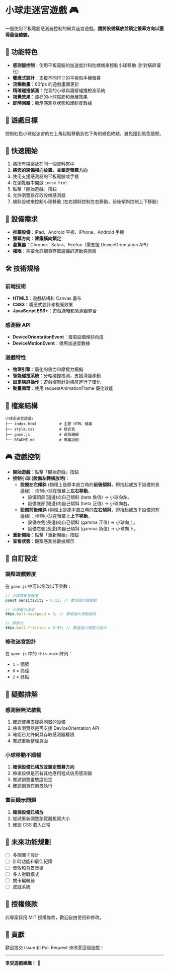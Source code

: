 # 小球走迷宮遊戲 🎮

一個使用平板電腦感測器控制的網頁迷宮遊戲。**請將設備橫放並鎖定螢幕方向以獲得最佳體驗。**

## 🌟 功能特色

- **感測器控制**：使用平板電腦的加速度計和陀螺儀來控制小球移動 (針對橫屏優化)
- **響應式設計**：支援不同尺寸的平板和手機螢幕
- **流暢動畫**：60fps 的遊戲畫面更新
- **精確碰撞偵測**：完善的小球與牆壁碰撞檢測系統
- **視覺效果**：漂亮的小球陰影和漸層效果
- **即時回饋**：顯示感測器狀態和傾斜度數據

## 🎯 遊戲目標

控制紅色小球從迷宮的左上角起點移動到右下角的綠色終點，避免撞到黑色牆壁。

## 🚀 快速開始

1. 將所有檔案放在同一個資料夾中
2. **將您的設備橫向放置，並鎖定螢幕方向**
3. 使用支援感測器的平板電腦或手機
4. 在瀏覽器中開啟 `index.html`
5. 點擊「開始遊戲」按鈕
6. 允許瀏覽器存取設備感測器
7. 傾斜設備來控制小球移動 (左右傾斜控制左右移動，前後傾斜控制上下移動)

## 📱 設備需求

- **推薦設備**：iPad、Android 平板、iPhone、Android 手機
- **螢幕方向**：**建議橫向鎖定**
- **瀏覽器**：Chrome、Safari、Firefox（需支援 DeviceOrientation API）
- **權限**：需要允許網頁存取設備的運動感測器

## 🛠️ 技術規格

### 前端技術
- **HTML5**：遊戲結構和 Canvas 畫布
- **CSS3**：響應式設計和視覺效果
- **JavaScript ES6+**：遊戲邏輯和感測器整合

### 感測器 API
- **DeviceOrientationEvent**：獲取設備傾斜角度
- **DeviceMotionEvent**：備用加速度數據

### 遊戲特性
- **物理引擎**：簡化的重力和摩擦力模擬
- **智能碰撞系統**：分軸碰撞檢測，支援滑牆移動
- **固定橫屏操作**：遊戲控制針對橫屏進行了優化
- **動畫循環**：使用 requestAnimationFrame 優化效能

## 📁 檔案結構

```
小球走迷宮遊戲/
├── index.html          # 主要 HTML 檔案
├── style.css           # 樣式表
├── game.js             # 遊戲邏輯
└── README.md           # 專案說明
```

## 🎮 遊戲控制

- **開始遊戲**：點擊「開始遊戲」按鈕
- **控制小球 (設備左轉橫放時)**：
    - **設備左右傾斜** (物理上是原本直立時的**前後傾斜**，即抬起或放下設備的長邊緣)：控制小球在螢幕上**左右移動**。
        - 設備頂部(短邊)向自己傾斜 (beta 負值) → 小球向左。
        - 設備底部(短邊)向自己傾斜 (beta 正值) → 小球向右。
    - **設備前後傾斜** (物理上是原本直立時的**左右傾斜**，即抬起或放下設備的短邊緣)：控制小球在螢幕上**上下移動**。
        - 設備左側(長邊)向自己傾斜 (gamma 正值) → 小球向上。
        - 設備右側(長邊)向自己傾斜 (gamma 負值) → 小球向下。
- **重新開始**：點擊「重新開始」按鈕
- **查看狀態**：觀察感測器數據顯示

## 🔧 自訂設定

### 調整遊戲難度
在 `game.js` 中可以修改以下參數：

```javascript
// 小球移動靈敏度
const sensitivity = 0.15; // 數值越大越靈敏

// 小球最大速度
this.ball.maxSpeed = 3; // 數值越大移動越快

// 摩擦力
this.ball.friction = 0.95; // 數值越小摩擦力越大
```

### 修改迷宮設計
在 `game.js` 中的 `this.maze` 陣列：
- `1` = 牆壁
- `0` = 路徑
- `2` = 終點

## 🐛 疑難排解

### 感測器無法啟動
1. 確認使用支援感測器的設備
2. 檢查瀏覽器是否支援 DeviceOrientation API
3. 確認已允許網頁存取感測器權限
4. 嘗試重新整理頁面

### 小球移動不順暢
1. **確保設備已橫放並鎖定螢幕方向**
2. 檢查設備是否有其他應用程式佔用感測器
3. 嘗試調整靈敏度設定
4. 確認網頁在前景執行

### 畫面顯示問題
1. **確保設備已橫放**
2. 嘗試重新調整瀏覽器視窗大小
3. 確認 CSS 載入正常

## 🔮 未來功能規劃

- [ ] 多個關卡設計
- [ ] 計時功能和最佳紀錄
- [ ] 音效和背景音樂
- [ ] 多人對戰模式
- [ ] 關卡編輯器
- [ ] 成就系統

## 📄 授權條款

此專案採用 MIT 授權條款，歡迎自由使用和修改。

## 🤝 貢獻

歡迎提交 Issue 和 Pull Request 來改善這個遊戲！

---

**享受遊戲樂趣！** 🎉 